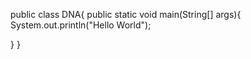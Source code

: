 public class DNA{
public static void main(String[] args){
System.out.println("Hello World");




}
}
